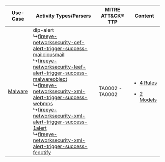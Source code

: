 |    Use-Case    | Activity Types/Parsers    | MITRE ATT&CK® TTP   | Content    |
|:----:| ---- | ---- | ---- |
| [Malware](../../../UseCases/uc_malware.md) |  dlp-alert<br> ↳[fireeye-networksecurity-cef-alert-trigger-success-mailciousmail](Ps/pC_fireeyenetworksecuritycefalerttriggersuccessmailciousmail.md)<br> ↳[fireeye-networksecurity-leef-alert-trigger-success-malwareobject](Ps/pC_fireeyenetworksecurityleefalerttriggersuccessmalwareobject.md)<br> ↳[fireeye-networksecurity-xml-alert-trigger-success-webmps](Ps/pC_fireeyenetworksecurityxmlalerttriggersuccesswebmps.md)<br> ↳[fireeye-networksecurity-xml-alert-trigger-success-1alert](Ps/pC_fireeyenetworksecurityxmlalerttriggersuccess1alert.md)<br> ↳[fireeye-networksecurity-xml-alert-trigger-success-fenotify](Ps/pC_fireeyenetworksecurityxmlalerttriggersuccessfenotify.md)<br> | TA0002 - TA0002<br> | [<ul><li>4 Rules</li></ul><ul><li>2 Models</li></ul>](RM/r_m_fireeye_fireeye_network_security_(nx)_Malware.md) |